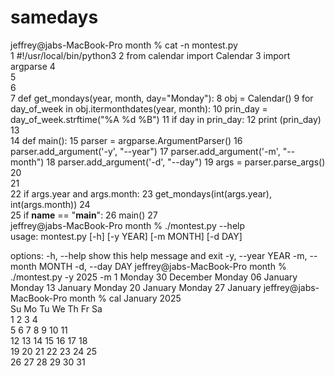 # samedays


jeffrey@jabs-MacBook-Pro month % cat -n montest.py        
     1	#!/usr/local/bin/python3
     2	from calendar import Calendar 
     3	import argparse
     4	
     5	
     6	
     7	def get_mondays(year, month, day="Monday"):
     8	   obj = Calendar()
     9	   for day_of_week in obj.itermonthdates(year, month):
    10	       prin_day = day_of_week.strftime("%A %d %B")
    11	       if day in prin_day:
    12	           print (prin_day)
    13	
    14	def main():
    15	  parser = argparse.ArgumentParser()
    16	  parser.add_argument('-y', "--year")
    17	  parser.add_argument('-m', "--month")
    18	  parser.add_argument('-d', "--day")
    19	  args = parser.parse_args()
    20	
    21	
    22	  if args.year and args.month:
    23	     get_mondays(int(args.year), int(args.month))
    24	  
    25	if __name__ == "__main__":
    26	   main()
    27	   
jeffrey@jabs-MacBook-Pro month % ./montest.py --help      
usage: montest.py [-h] [-y YEAR] [-m MONTH] [-d DAY]

options:
  -h, --help         show this help message and exit
  -y, --year YEAR
  -m, --month MONTH
  -d, --day DAY
jeffrey@jabs-MacBook-Pro month % ./montest.py -y 2025 -m 1
Monday 30 December
Monday 06 January
Monday 13 January
Monday 20 January
Monday 27 January
jeffrey@jabs-MacBook-Pro month % cal 
    January 2025      
Su Mo Tu We Th Fr Sa  
          1  2  3  4  
 5  6  7  8  9 10 11  
12 13 14 15 16 17 18  
19 20 21 22 23 24 25  
26 27 28 29 30 31     




